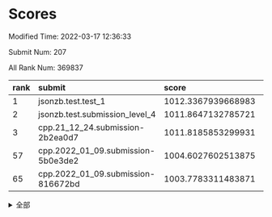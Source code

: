 # Scores

Modified Time: 2022-03-17 12:36:33

Submit Num: 207

All Rank Num: 369837

| rank |               submit               |       score        |       sigma        | pk_num |
| :--- | :--------------------------------- | :----------------- | :----------------- | :----- |
| 1    | jsonzb.test.test_1                 | 1012.3367939668983 | 0.7847751456279501 | 7145   |
| 2    | jsonzb.test.submission_level_4     | 1011.8647132785721 | 0.7911511406987638 | 7148   |
| 3    | cpp.21_12_24.submission-2b2ea0d7   | 1011.8185853299931 | 0.8109507086314051 | 7148   |
| 57   | cpp.2022_01_09.submission-5b0e3de2 | 1004.6027602513875 | 0.7182493069066102 | 7144   |
| 65   | cpp.2022_01_09.submission-816672bd | 1003.7783311483871 | 0.7174812604436982 | 7142   |


<details>
<summary>全部</summary>

| rank |                 submit                 |       score        |       sigma        | pk_num |
| :--- | :------------------------------------- | :----------------- | :----------------- | :----- |
| 1    | jsonzb.test.test_1                     | 1012.3367939668983 | 0.7847751456279501 | 7145   |
| 2    | jsonzb.test.submission_level_4         | 1011.8647132785721 | 0.7911511406987638 | 7148   |
| 3    | cpp.21_12_24.submission-2b2ea0d7       | 1011.8185853299931 | 0.8109507086314051 | 7148   |
| 4    | gobigger.level_3.submission_level_3_2  | 1011.7687135822697 | 0.766564315213606  | 7147   |
| 5    | gobigger.level_3.submission_level_3_5  | 1011.4957767403363 | 0.7691922011242448 | 7147   |
| 6    | gobigger.level_3.submission_level_3_47 | 1011.4739429781064 | 0.7727123928560078 | 7149   |
| 7    | gobigger.level_3.submission_level_3_3  | 1011.2978529786496 | 0.8006575209418868 | 7142   |
| 8    | gobigger.level_3.submission_level_3_23 | 1011.294986797616  | 0.7799984075868972 | 7144   |
| 9    | gobigger.level_3.submission_level_3_0  | 1011.1502097139382 | 0.7702348242554143 | 7144   |
| 10   | gobigger.level_3.submission_level_3_27 | 1011.0461789322841 | 0.7590518522300941 | 7144   |
| 11   | gobigger.level_3.submission_level_3_33 | 1010.903799701102  | 0.7779109028556447 | 7148   |
| 12   | gobigger.level_3.submission_level_3_18 | 1010.8733787294972 | 0.7719220632006006 | 7144   |
| 13   | gobigger.level_3.submission_level_3_12 | 1010.8674796196016 | 0.7673930373078971 | 7144   |
| 14   | gobigger.level_3.submission_level_3_38 | 1010.806536594413  | 0.747635257160951  | 7150   |
| 15   | gobigger.level_3.submission_level_3_24 | 1010.7802694618138 | 0.7411121965736375 | 7148   |
| 16   | gobigger.level_3.submission_level_3_28 | 1010.7037499317977 | 0.7548769823077011 | 7147   |
| 17   | gobigger.level_3.submission_level_3_6  | 1010.654106092149  | 0.7547324692863073 | 7141   |
| 18   | gobigger.level_3.submission_level_3_43 | 1010.6399148335903 | 0.7904432215677174 | 7144   |
| 19   | gobigger.level_3.submission_level_3_22 | 1010.6354208887216 | 0.7796294554037106 | 7140   |
| 20   | gobigger.level_3.submission_level_3_9  | 1010.6349021586428 | 0.7798370662392486 | 7149   |
| 21   | gobigger.level_3.submission_level_3_39 | 1010.6339433959295 | 0.7879566139494042 | 7149   |
| 22   | gobigger.level_3.submission_level_3_34 | 1010.6005180752766 | 0.765866429241741  | 7149   |
| 23   | gobigger.level_3.submission_level_3_30 | 1010.5442894872805 | 0.7720784625123809 | 7147   |
| 24   | gobigger.level_3.submission_level_3_1  | 1010.4955805352487 | 0.7647148774517905 | 7147   |
| 25   | gobigger.level_3.submission_level_3_7  | 1010.4474894208723 | 0.7613237349316344 | 7142   |
| 26   | gobigger.level_3.submission_level_3_11 | 1010.4388201023792 | 0.7552831413599578 | 7146   |
| 27   | gobigger.level_3.submission_level_3_36 | 1010.3569216151506 | 0.761852444653043  | 7147   |
| 28   | gobigger.level_3.submission_level_3_37 | 1010.2454714583266 | 0.75881998377789   | 7145   |
| 29   | gobigger.level_3.submission_level_3_25 | 1010.1499799801353 | 0.7538607069958976 | 7150   |
| 30   | gobigger.level_3.submission_level_3_26 | 1010.1487928592636 | 0.7424687364895467 | 7147   |
| 31   | gobigger.level_3.submission_level_3_44 | 1010.1221420907053 | 0.7613755657663002 | 7146   |
| 32   | gobigger.level_3.submission_level_3_17 | 1010.0967077754285 | 0.7605311318228906 | 7145   |
| 33   | gobigger.level_3.submission_level_3_35 | 1010.0087878048471 | 0.7671954857623375 | 7147   |
| 34   | gobigger.level_3.submission_level_3_45 | 1009.9719819989074 | 0.7598737791298159 | 7138   |
| 35   | gobigger.level_3.submission_level_3_16 | 1009.9449951309757 | 0.7589300319356828 | 7146   |
| 36   | gobigger.level_3.submission_level_3_19 | 1009.9248920677139 | 0.7579125285957643 | 7141   |
| 37   | gobigger.level_3.submission_level_3_20 | 1009.9199909985925 | 0.7497278825262195 | 7150   |
| 38   | gobigger.level_3.submission_level_3_29 | 1009.8839226179332 | 0.7441411652335037 | 7144   |
| 39   | gobigger.level_3.submission_level_3_42 | 1009.8679241130118 | 0.7506975883324738 | 7144   |
| 40   | gobigger.level_3.submission_level_3_49 | 1009.741890374748  | 0.7331116439594675 | 7152   |
| 41   | gobigger.level_3.submission_level_3_4  | 1009.6860038521592 | 0.7658586317976156 | 7147   |
| 42   | gobigger.level_3.submission_level_3_31 | 1009.6324570117456 | 0.7496998475109532 | 7147   |
| 43   | gobigger.level_3.submission_level_3_40 | 1009.5006333408684 | 0.7440826460217177 | 7149   |
| 44   | gobigger.level_3.submission_level_3_46 | 1009.4451755137966 | 0.7622451695405157 | 7154   |
| 45   | gobigger.level_3.submission_level_3_10 | 1009.4083907818898 | 0.7617873706171552 | 7147   |
| 46   | gobigger.level_3.submission_level_3_14 | 1009.3657902893433 | 0.7456324649142418 | 7144   |
| 47   | gobigger.level_3.submission_level_3_13 | 1009.345779966645  | 0.7462261407349446 | 7147   |
| 48   | gobigger.level_3.submission_level_3_8  | 1009.2626386794783 | 0.7639137752510878 | 7146   |
| 49   | gobigger.level_3.submission_level_3_32 | 1009.1786739149031 | 0.7480005301034517 | 7141   |
| 50   | gobigger.level_3.submission_level_3_48 | 1009.1384035874796 | 0.7626338739667461 | 7145   |
| 51   | gobigger.level_3.submission_level_3_41 | 1009.0654175419911 | 0.7719300057778767 | 7146   |
| 52   | gobigger.level_3.submission_level_3_15 | 1008.903539054692  | 0.7480621874447384 | 7146   |
| 53   | gobigger.level_3.submission_level_3_21 | 1008.3318418885638 | 0.75433918054329   | 7151   |
| 54   | gobigger.level_1.submission_level_1_33 | 1005.2758574205226 | 0.7335428394739619 | 7147   |
| 55   | gobigger.level_1.submission_level_1_43 | 1004.6335585936474 | 0.7264330923914654 | 7146   |
| 56   | gobigger.level_1.submission_level_1_48 | 1004.6057328103861 | 0.7217575258911599 | 7148   |
| 57   | cpp.2022_01_09.submission-5b0e3de2     | 1004.6027602513875 | 0.7182493069066102 | 7144   |
| 58   | gobigger.level_1.submission_level_1_12 | 1004.1225138086382 | 0.7167553797689852 | 7144   |
| 59   | gobigger.level_1.submission_level_1_38 | 1004.1220884391432 | 0.7154569476335353 | 7145   |
| 60   | gobigger.level_1.submission_level_1_46 | 1004.0200070407426 | 0.7112359562844511 | 7151   |
| 61   | gobigger.level_1.submission_level_1_0  | 1003.9563982613944 | 0.7101445059940196 | 7146   |
| 62   | gobigger.level_1.submission_level_1_13 | 1003.860851153707  | 0.725515562972756  | 7147   |
| 63   | gobigger.level_1.submission_level_1_40 | 1003.8553636581728 | 0.7098272433902176 | 7147   |
| 64   | gobigger.level_1.submission_level_1_20 | 1003.8219982349024 | 0.7090008667973566 | 7146   |
| 65   | cpp.2022_01_09.submission-816672bd     | 1003.7783311483871 | 0.7174812604436982 | 7142   |
| 66   | gobigger.level_1.submission_level_1_39 | 1003.7551839165023 | 0.706948679074445  | 7149   |
| 67   | gobigger.level_1.submission_level_1_36 | 1003.7446729247766 | 0.7185786211138483 | 7151   |
| 68   | gobigger.level_1.submission_level_1_15 | 1003.6854427481977 | 0.7114674584286933 | 7150   |
| 69   | gobigger.level_1.submission_level_1_2  | 1003.5837618935769 | 0.7214818965944002 | 7149   |
| 70   | gobigger.level_1.submission_level_1_49 | 1003.5696150282813 | 0.7113426030250785 | 7144   |
| 71   | gobigger.level_1.submission_level_1_4  | 1003.5473855675893 | 0.7070810297982405 | 7146   |
| 72   | gobigger.level_1.submission_level_1_34 | 1003.384881123845  | 0.7186499877960544 | 7148   |
| 73   | gobigger.level_1.submission_level_1_14 | 1003.3785840036954 | 0.7152002035203172 | 7142   |
| 74   | gobigger.level_1.submission_level_1_41 | 1003.3669854605191 | 0.7158117339580432 | 7143   |
| 75   | gobigger.level_1.submission_level_1_44 | 1003.3073507547809 | 0.7116722613974952 | 7147   |
| 76   | gobigger.level_1.submission_level_1_27 | 1003.2903425212672 | 0.717053248162739  | 7152   |
| 77   | gobigger.level_1.submission_level_1_5  | 1003.2830733360973 | 0.7251621959321571 | 7149   |
| 78   | gobigger.level_1.submission_level_1_23 | 1003.25716959831   | 0.717646533315897  | 7140   |
| 79   | gobigger.level_1.submission_level_1_24 | 1003.053065738041  | 0.7054535269138753 | 7147   |
| 80   | gobigger.level_1.submission_level_1_29 | 1003.0437457678664 | 0.7306454018673179 | 7143   |
| 81   | gobigger.level_1.submission_level_1_9  | 1003.0156488968436 | 0.7191618363283641 | 7149   |
| 82   | gobigger.level_1.submission_level_1_16 | 1002.9369384084563 | 0.7219137660726449 | 7151   |
| 83   | gobigger.level_1.submission_level_1_18 | 1002.9074169064946 | 0.7153702184779183 | 7142   |
| 84   | gobigger.level_1.submission_level_1_1  | 1002.8676182709813 | 0.7165290412576505 | 7148   |
| 85   | gobigger.level_1.submission_level_1_42 | 1002.8548049665587 | 0.7124364520732341 | 7143   |
| 86   | gobigger.level_1.submission_level_1_17 | 1002.8097918888277 | 0.7174600172460905 | 7148   |
| 87   | gobigger.level_1.submission_level_1_21 | 1002.7887712641323 | 0.7063685173764569 | 7147   |
| 88   | gobigger.level_1.submission_level_1_31 | 1002.7765186031667 | 0.7055089448581292 | 7142   |
| 89   | gobigger.level_1.submission_level_1_37 | 1002.6479865952856 | 0.7122600267572272 | 7150   |
| 90   | gobigger.level_1.submission_level_1_3  | 1002.6216630357259 | 0.7193524442170743 | 7143   |
| 91   | gobigger.level_1.submission_level_1_11 | 1002.6104081475402 | 0.7206260742740959 | 7148   |
| 92   | gobigger.level_1.submission_level_1_45 | 1002.5837651598929 | 0.7257956251374084 | 7147   |
| 93   | gobigger.level_1.submission_level_1_7  | 1002.5535358994173 | 0.7184284273302359 | 7148   |
| 94   | gobigger.level_1.submission_level_1_10 | 1002.4650136776099 | 0.7168007598018508 | 7145   |
| 95   | gobigger.level_1.submission_level_1_26 | 1002.4370185491208 | 0.7100378985215987 | 7149   |
| 96   | gobigger.level_1.submission_level_1_25 | 1002.4339475863807 | 0.7089705685810942 | 7144   |
| 97   | gobigger.level_1.submission_level_1_47 | 1002.4311164164401 | 0.7076274537676923 | 7146   |
| 98   | gobigger.level_1.submission_level_1_35 | 1002.3914818618244 | 0.7084508145204793 | 7146   |
| 99   | gobigger.level_1.submission_level_1_6  | 1002.3072778008855 | 0.7180131572696149 | 7150   |
| 100  | gobigger.level_1.submission_level_1_22 | 1002.2725771285152 | 0.7228604907746158 | 7151   |
| 101  | gobigger.level_1.submission_level_1_28 | 1002.2034929596304 | 0.700573250479976  | 7150   |
| 102  | gobigger.level_1.submission_level_1_8  | 1002.1194060847927 | 0.6999390236478267 | 7149   |
| 103  | gobigger.level_1.submission_level_1_32 | 1001.9679603214305 | 0.7086923313747752 | 7145   |
| 104  | gobigger.level_1.submission_level_1_19 | 1001.6366395852624 | 0.7037809473118952 | 7146   |
| 105  | gobigger.level_1.submission_level_1_30 | 1001.2772490213728 | 0.7068348061693196 | 7154   |
| 106  | gobigger.random.submission_random_49   | 997.3723624936525  | 0.7062909348648104 | 7146   |
| 107  | gobigger.random.submission_random_10   | 997.3433754215521  | 0.6891943871285254 | 7147   |
| 108  | gobigger.random.submission_random_17   | 997.2662323273424  | 0.7033777125795309 | 7149   |
| 109  | gobigger.random.submission_random_43   | 997.1131585385599  | 0.7167719331339815 | 7150   |
| 110  | gobigger.random.submission_random_40   | 996.7429362851622  | 0.7203236439941963 | 7139   |
| 111  | gobigger.random.submission_random_22   | 996.681198764062   | 0.6954998279878221 | 7150   |
| 112  | gobigger.random.submission_random_16   | 996.6375465396925  | 0.7058396798833954 | 7146   |
| 113  | gobigger.random.submission_random_45   | 996.6062017961211  | 0.7127843276536099 | 7148   |
| 114  | gobigger.random.submission_random_24   | 996.5712426745898  | 0.7171020147053958 | 7149   |
| 115  | gobigger.random.submission_random_46   | 996.5468694570154  | 0.7195835616813037 | 7146   |
| 116  | gobigger.random.submission_random_4    | 996.5446237811634  | 0.7055692241412127 | 7144   |
| 117  | gobigger.random.submission_random_3    | 996.4974763723733  | 0.7144169700143254 | 7148   |
| 118  | gobigger.random.submission_random_44   | 996.4489130340521  | 0.7154206467918461 | 7140   |
| 119  | gobigger.random.submission_random_33   | 996.4079905838145  | 0.7114128896099254 | 7146   |
| 120  | gobigger.random.submission_random_23   | 996.3990015200362  | 0.7073304294587823 | 7147   |
| 121  | gobigger.random.submission_random_47   | 996.3586250212144  | 0.7089943843181102 | 7148   |
| 122  | gobigger.random.submission_random_27   | 996.3567213075787  | 0.7111835858134797 | 7145   |
| 123  | gobigger.random.submission_random_25   | 996.353421648686   | 0.7100795975181301 | 7150   |
| 124  | gobigger.random.submission_random_41   | 996.3300773910969  | 0.7119909206715738 | 7149   |
| 125  | gobigger.random.submission_random_29   | 996.3099341156864  | 0.7048246677693346 | 7148   |
| 126  | gobigger.random.submission_random_28   | 996.276219878296   | 0.7003401438625272 | 7149   |
| 127  | gobigger.random.submission_random_15   | 996.2435417479535  | 0.6995145042595904 | 7149   |
| 128  | gobigger.random.submission_random_35   | 996.1958596875028  | 0.7229225400723146 | 7150   |
| 129  | gobigger.random.submission_random_1    | 996.1957614048731  | 0.7037178133467865 | 7142   |
| 130  | gobigger.random.submission_random_0    | 996.103921542418   | 0.7050723227250587 | 7144   |
| 131  | gobigger.random.submission_random_21   | 996.0707096727597  | 0.7006818655321688 | 7155   |
| 132  | gobigger.random.submission_random_39   | 996.0356618052385  | 0.6937528144599352 | 7142   |
| 133  | gobigger.random.submission_random_6    | 995.9837790307785  | 0.7012688537079564 | 7152   |
| 134  | gobigger.random.submission_random_36   | 995.9825733146026  | 0.7103909949097795 | 7147   |
| 135  | gobigger.random.submission_random_48   | 995.9492580024995  | 0.722879620637108  | 7146   |
| 136  | gobigger.random.submission_random_37   | 995.9351633749371  | 0.6972563806484442 | 7143   |
| 137  | gobigger.random.submission_random_26   | 995.8999563455316  | 0.7229208812332057 | 7149   |
| 138  | gobigger.random.submission_random_38   | 995.8968889631831  | 0.716879608607687  | 7147   |
| 139  | gobigger.random.submission_random_19   | 995.8881212196103  | 0.718840045937471  | 7151   |
| 140  | gobigger.random.submission_random_20   | 995.8869433055896  | 0.7053338935720844 | 7146   |
| 141  | gobigger.random.submission_random_12   | 995.8599936532878  | 0.7016242023897361 | 7142   |
| 142  | gobigger.random.submission_random_2    | 995.6497048453847  | 0.7068568899818473 | 7148   |
| 143  | gobigger.random.submission_random_42   | 995.5963142620095  | 0.7125988986039837 | 7146   |
| 144  | gobigger.random.submission_random_32   | 995.582039992195   | 0.7069351241465885 | 7146   |
| 145  | gobigger.random.submission_random_14   | 995.5448856190089  | 0.7087341312899644 | 7150   |
| 146  | gobigger.random.submission_random_7    | 995.4915901669809  | 0.7210711236203643 | 7144   |
| 147  | gobigger.random.submission_random_18   | 995.3207719118669  | 0.698741526778863  | 7145   |
| 148  | gobigger.random.submission_random_31   | 995.2766763097615  | 0.7212604567735927 | 7151   |
| 149  | gobigger.random.submission_random_11   | 995.1657983481664  | 0.7081728250992229 | 7145   |
| 150  | gobigger.random.submission_random_30   | 995.1176829653823  | 0.719545200423264  | 7152   |
| 151  | gobigger.random.submission_random_8    | 995.1119004047468  | 0.706597323759553  | 7146   |
| 152  | gobigger.random.submission_random_5    | 994.9497131316311  | 0.69998639969461   | 7150   |
| 153  | gobigger.random.submission_random_34   | 994.8474028235837  | 0.704592811152571  | 7151   |
| 154  | gobigger.level_2.submission_level_2_12 | 994.7519122019876  | 0.7179566117752806 | 7144   |
| 155  | gobigger.random.submission_random_9    | 994.4793849569254  | 0.7294107858067769 | 7143   |
| 156  | gobigger.level_2.submission_level_2_27 | 994.1625562578254  | 0.7127966533904847 | 7148   |
| 157  | gobigger.random.submission_random_13   | 994.0870238389505  | 0.7298697965985236 | 7149   |
| 158  | gobigger.level_2.submission_level_2_42 | 993.8522130635348  | 0.73415895641118   | 7152   |
| 159  | gobigger.level_2.submission_level_2_22 | 993.6729302761127  | 0.7394846344991831 | 7143   |
| 160  | gobigger.level_2.submission_level_2_14 | 993.1869770418953  | 0.7500936925585228 | 7149   |
| 161  | gobigger.level_2.submission_level_2_29 | 992.9784636835076  | 0.7461244562995907 | 7143   |
| 162  | gobigger.level_2.submission_level_2_4  | 992.9738366952795  | 0.7399326926967689 | 7145   |
| 163  | gobigger.level_2.submission_level_2_15 | 992.8045144102288  | 0.7415042888624845 | 7147   |
| 164  | gobigger.level_2.submission_level_2_41 | 992.7593322990023  | 0.7280440282962735 | 7150   |
| 165  | gobigger.level_2.submission_level_2_32 | 992.7469798325009  | 0.7426834039674608 | 7145   |
| 166  | gobigger.level_2.submission_level_2_18 | 992.7448408655557  | 0.7356337188791318 | 7147   |
| 167  | gobigger.level_2.submission_level_2_30 | 992.7154121620752  | 0.7558833511280155 | 7143   |
| 168  | gobigger.level_2.submission_level_2_23 | 992.5936471469515  | 0.7360267621376541 | 7153   |
| 169  | gobigger.level_2.submission_level_2_21 | 992.525893199351   | 0.7380739012619687 | 7148   |
| 170  | gobigger.level_2.submission_level_2_38 | 992.5192381489526  | 0.736884717415893  | 7150   |
| 171  | gobigger.level_2.submission_level_2_34 | 992.5062955742143  | 0.7510453841361062 | 7148   |
| 172  | gobigger.level_2.submission_level_2_11 | 992.4593345079992  | 0.7343658212325203 | 7146   |
| 173  | gobigger.level_2.submission_level_2_9  | 992.3906245815855  | 0.7511375675852126 | 7142   |
| 174  | gobigger.level_2.submission_level_2_31 | 992.3848115753088  | 0.7601430227527041 | 7148   |
| 175  | gobigger.level_2.submission_level_2_16 | 992.315192478734   | 0.7641909557120513 | 7149   |
| 176  | gobigger.level_2.submission_level_2_35 | 992.3116464325344  | 0.7494330970817245 | 7142   |
| 177  | gobigger.level_2.submission_level_2_10 | 992.2803257505834  | 0.7371644057881468 | 7145   |
| 178  | gobigger.level_2.submission_level_2_28 | 992.1968950892467  | 0.7369909405981923 | 7143   |
| 179  | gobigger.level_2.submission_level_2_43 | 992.1711588472742  | 0.7459058647644228 | 7146   |
| 180  | gobigger.level_2.submission_level_2_48 | 992.119106396934   | 0.7451298384537154 | 7151   |
| 181  | gobigger.level_2.submission_level_2_17 | 992.103965706685   | 0.743899939361998  | 7147   |
| 182  | gobigger.level_2.submission_level_2_20 | 992.0716119767027  | 0.75257338652905   | 7144   |
| 183  | gobigger.level_2.submission_level_2_45 | 992.0053623446806  | 0.7493475072686022 | 7147   |
| 184  | gobigger.level_2.submission_level_2_37 | 991.988134204554   | 0.730405216800976  | 7146   |
| 185  | gobigger.level_2.submission_level_2_3  | 991.9740650134963  | 0.7367780277668663 | 7148   |
| 186  | gobigger.level_2.submission_level_2_49 | 991.8767646129073  | 0.728629900090392  | 7148   |
| 187  | gobigger.level_2.submission_level_2_13 | 991.8560291648162  | 0.7420813985902043 | 7145   |
| 188  | gobigger.level_2.submission_level_2_5  | 991.8358258236635  | 0.7508096742378145 | 7141   |
| 189  | gobigger.level_2.submission_level_2_36 | 991.797829845233   | 0.7590836174824896 | 7148   |
| 190  | gobigger.level_2.submission_level_2_44 | 991.6856092983728  | 0.7474117866068597 | 7152   |
| 191  | gobigger.level_2.submission_level_2_47 | 991.6691065008066  | 0.767254590655723  | 7145   |
| 192  | gobigger.level_2.submission_level_2_8  | 991.6382053957261  | 0.7376407036853257 | 7150   |
| 193  | gobigger.level_2.submission_level_2_33 | 991.544204182053   | 0.7570658723413662 | 7151   |
| 194  | gobigger.level_2.submission_level_2_39 | 991.4663561320212  | 0.7659686815992259 | 7148   |
| 195  | gobigger.level_2.submission_level_2_24 | 991.464873076026   | 0.7533400311460043 | 7150   |
| 196  | gobigger.level_2.submission_level_2_25 | 991.3134784965449  | 0.7659300717282042 | 7142   |
| 197  | gobigger.level_2.submission_level_2_0  | 991.179123063539   | 0.7589567913258961 | 7152   |
| 198  | gobigger.level_2.submission_level_2_40 | 991.1350468564416  | 0.745650057217742  | 7146   |
| 199  | gobigger.level_2.submission_level_2_46 | 991.0643235765855  | 0.7830174931140004 | 7143   |
| 200  | gobigger.level_2.submission_level_2_2  | 991.0616310697967  | 0.734020596906959  | 7147   |
| 201  | gobigger.level_2.submission_level_2_7  | 991.0045681507981  | 0.7513572103218471 | 7144   |
| 202  | gobigger.level_2.submission_level_2_19 | 990.8812321208475  | 0.7458862819626904 | 7148   |
| 203  | gobigger.level_2.submission_level_2_6  | 990.6700881904601  | 0.7635311715777277 | 7148   |
| 204  | gobigger.level_2.submission_level_2_26 | 990.6164948568278  | 0.7634935736472871 | 7142   |
| 205  | gobigger.level_2.submission_level_2_1  | 990.5741609075836  | 0.7404893958535081 | 7144   |
| 206  | gobigger.none.submission_none_0        | 977.5508239635064  | 1.3146038077193416 | 7142   |
| 207  | gobigger.none.submission_none_1        | 972.8202266355675  | 1.7540344582767766 | 7142   |

</details>